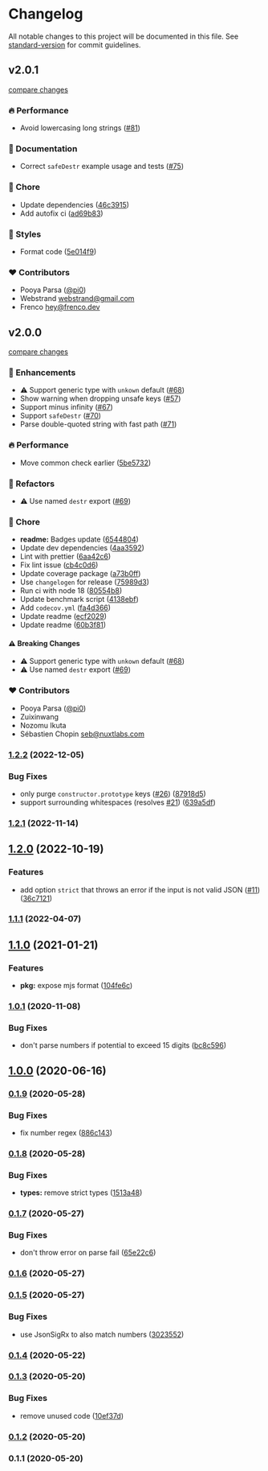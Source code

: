 # Changelog

All notable changes to this project will be documented in this file. See [standard-version](https://github.com/conventional-changelog/standard-version) for commit guidelines.

## v2.0.1

[compare changes](https://github.com/unjs/destr/compare/v2.0.0...v2.0.1)

### 🔥 Performance

- Avoid lowercasing long strings ([#81](https://github.com/unjs/destr/pull/81))

### 📖 Documentation

- Correct `safeDestr` example usage and tests ([#75](https://github.com/unjs/destr/pull/75))

### 🏡 Chore

- Update dependencies ([46c3915](https://github.com/unjs/destr/commit/46c3915))
- Add autofix ci ([ad69b83](https://github.com/unjs/destr/commit/ad69b83))

### 🎨 Styles

- Format code ([5e014f9](https://github.com/unjs/destr/commit/5e014f9))

### ❤️  Contributors

- Pooya Parsa ([@pi0](http://github.com/pi0))
- Webstrand <webstrand@gmail.com>
- Frenco <hey@frenco.dev>

## v2.0.0

[compare changes](https://github.com/unjs/destr/compare/v1.2.2...v2.0.0)


### 🚀 Enhancements

  - ⚠️  Support generic type with `unkown` default ([#68](https://github.com/unjs/destr/pull/68))
  - Show warning when dropping unsafe keys ([#57](https://github.com/unjs/destr/pull/57))
  - Support minus infinity ([#67](https://github.com/unjs/destr/pull/67))
  - Support `safeDestr` ([#70](https://github.com/unjs/destr/pull/70))
  - Parse double-quoted string with fast path ([#71](https://github.com/unjs/destr/pull/71))

### 🔥 Performance

  - Move common check earlier ([5be5732](https://github.com/unjs/destr/commit/5be5732))

### 💅 Refactors

  - ⚠️  Use named `destr` export ([#69](https://github.com/unjs/destr/pull/69))

### 🏡 Chore

  - **readme:** Badges update ([6544804](https://github.com/unjs/destr/commit/6544804))
  - Update dev dependencies ([4aa3592](https://github.com/unjs/destr/commit/4aa3592))
  - Lint with prettier ([6aa42c6](https://github.com/unjs/destr/commit/6aa42c6))
  - Fix lint issue ([cb4c0d6](https://github.com/unjs/destr/commit/cb4c0d6))
  - Update coverage package ([a73b0ff](https://github.com/unjs/destr/commit/a73b0ff))
  - Use `changelogen` for release ([75989d3](https://github.com/unjs/destr/commit/75989d3))
  - Run ci with node 18 ([80554b8](https://github.com/unjs/destr/commit/80554b8))
  - Update benchmark script ([4138ebf](https://github.com/unjs/destr/commit/4138ebf))
  - Add `codecov.yml` ([fa4d366](https://github.com/unjs/destr/commit/fa4d366))
  - Update readme ([ecf2029](https://github.com/unjs/destr/commit/ecf2029))
  - Update readme ([60b3f81](https://github.com/unjs/destr/commit/60b3f81))

#### ⚠️  Breaking Changes

  - ⚠️  Support generic type with `unkown` default ([#68](https://github.com/unjs/destr/pull/68))
  - ⚠️  Use named `destr` export ([#69](https://github.com/unjs/destr/pull/69))

### ❤️  Contributors

- Pooya Parsa ([@pi0](http://github.com/pi0))
- Zuixinwang 
- Nozomu Ikuta 
- Sébastien Chopin <seb@nuxtlabs.com>

### [1.2.2](https://github.com/unjs/destr/compare/v1.2.1...v1.2.2) (2022-12-05)


### Bug Fixes

* only purge `constructor.prototype` keys ([#26](https://github.com/unjs/destr/issues/26)) ([87918d5](https://github.com/unjs/destr/commit/87918d56fb35acf09ef6f33b908ad88dab288879))
* support surrounding whitespaces (resolves [#21](https://github.com/unjs/destr/issues/21)) ([639a5df](https://github.com/unjs/destr/commit/639a5df5321d9dccc05ccc1489f75ff8c4c57981))

### [1.2.1](https://github.com/unjs/destr/compare/v1.2.0...v1.2.1) (2022-11-14)

## [1.2.0](https://github.com/unjs/destr/compare/v1.1.1...v1.2.0) (2022-10-19)


### Features

* add option `strict` that throws an error if the input is not valid JSON ([#11](https://github.com/unjs/destr/issues/11)) ([36c7121](https://github.com/unjs/destr/commit/36c712171dc3eac6f720a64b449d3e661d2e511b))

### [1.1.1](https://github.com/unjs/destr/compare/v1.1.0...v1.1.1) (2022-04-07)

## [1.1.0](https://github.com/unjs/destr/compare/v1.0.1...v1.1.0) (2021-01-21)


### Features

* **pkg:** expose mjs format ([104fe6c](https://github.com/unjs/destr/commit/104fe6c2ae4e602cadfb1b66271f2352c1e2acf4))

### [1.0.1](https://github.com/unjs/destr/compare/v1.0.0...v1.0.1) (2020-11-08)


### Bug Fixes

* don't parse numbers if potential to exceed 15 digits ([bc8c596](https://github.com/unjs/destr/commit/bc8c5962747a9fff189e17bbdc02f760d157fdbd))

## [1.0.0](https://github.com/unjs/destr/compare/v0.1.9...v1.0.0) (2020-06-16)

### [0.1.9](https://github.com/unjs/destr/compare/v0.1.8...v0.1.9) (2020-05-28)


### Bug Fixes

* fix number regex ([886c143](https://github.com/unjs/destr/commit/886c1433b388907072528aabaacfd36512a1d6f4))

### [0.1.8](https://github.com/unjs/destr/compare/v0.1.7...v0.1.8) (2020-05-28)


### Bug Fixes

* **types:** remove strict types ([1513a48](https://github.com/unjs/destr/commit/1513a4809367a4389f2c2f13b79d40f9810aac19))

### [0.1.7](https://github.com/unjs/destr/compare/v0.1.6...v0.1.7) (2020-05-27)


### Bug Fixes

* don't throw error on parse fail ([65e22c6](https://github.com/unjs/destr/commit/65e22c631ef2757d0b25d77e1270f4656bca7ef8))

### [0.1.6](https://github.com/unjs/destr/compare/v0.1.5...v0.1.6) (2020-05-27)

### [0.1.5](https://github.com/unjs/destr/compare/v0.1.4...v0.1.5) (2020-05-27)


### Bug Fixes

* use JsonSigRx to also match numbers ([3023552](https://github.com/unjs/destr/commit/3023552f98823699ff12382a2c4c510c34bfc60a))

### [0.1.4](https://github.com/unjs/destr/compare/v0.1.3...v0.1.4) (2020-05-22)

### [0.1.3](https://github.com/unjs/destr/compare/v0.1.2...v0.1.3) (2020-05-20)


### Bug Fixes

* remove unused code ([10ef37d](https://github.com/unjs/destr/commit/10ef37d2854ce41534abbcff955c658fa727c459))

### [0.1.2](https://github.com/unjs/destr/compare/v0.1.1...v0.1.2) (2020-05-20)

### 0.1.1 (2020-05-20)
